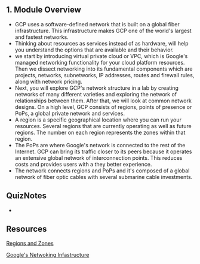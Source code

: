 ## 1. Module Overview

* GCP uses a software-defined network that is built on a global fiber infrastructure. This infrastructure makes GCP one of the world's largest and fastest networks. 
* Thinking about resources as services instead of as hardware, will help you understand the options that are available and their behavior.
* we start by introducing virtual private cloud or VPC, which is Google's managed networking functionality for your cloud platform resources. Then we dissect networking into its fundamental components which are projects, networks, subnetworks, IP addresses, routes and firewall rules, along with network pricing. 
* Next, you will explore GCP's network structure in a lab by creating networks of many different varieties and exploring the network of relationships between them. After that, we will look at common network designs. On a high level, GCP consists of regions, points of presence or PoPs, a global private network and services.
* A region is a specific geographical location where you can run your resources. Several regions that are currently operating as well as future regions. The number on each region represents the zones within that region.
* The PoPs are where Google's network is connected to the rest of the Internet. GCP can bring its traffic closer to its peers because it operates an extensive global network of interconnection points. This reduces costs and provides users with a they better experience.
* The network connects regions and PoPs and it's composed of a global network of fiber optic cables with several submarine cable investments.

## QuizNotes

*
	
## Resources

[Regions and Zones](https://cloud.google.com/compute/docs/regions-zones/)

[Google's Netwoking Infastructure](https://peering.google.com/#/infrastructure)

